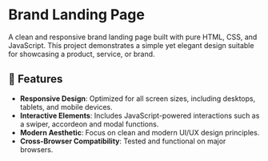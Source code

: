 # Brand Landing Page

A clean and responsive brand landing page built with pure HTML, CSS, and JavaScript. This project demonstrates a simple yet elegant design suitable for showcasing a product, service, or brand.

## 🚀 Features

- **Responsive Design**: Optimized for all screen sizes, including desktops, tablets, and mobile devices.
- **Interactive Elements**: Includes JavaScript-powered interactions such as a swiper, accordeon and modal functions.
- **Modern Aesthetic**: Focus on clean and modern UI/UX design principles.
- **Cross-Browser Compatibility**: Tested and functional on major browsers.
